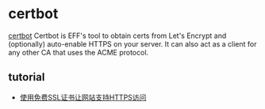 # certbot

[certbot](https://github.com/certbot/certbot) Certbot is EFF's tool to obtain certs from Let's Encrypt and (optionally)
auto-enable HTTPS on your server. It can also act as a client for any other CA that uses the ACME protocol.

## tutorial

- [使用免费SSL证书让网站支持HTTPS访问](https://github.com/jaywcjlove/handbook/blob/master/docs/CentOS/使用免费SSL证书让网站支持HTTPS访问.md)
